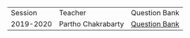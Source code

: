 <table>
    <tr>
        <td>Session</td>
        <td>Teacher</td>
        <td>Question Bank</td>
    </tr>
    <tr>
        <td>2019-2020</td>
        <td>Partho Chakrabarty</td>
        <td><a href="../../../Assets/Discrete-Math/2019-2020">Question Bank</a></td>
    </tr>
</table>
